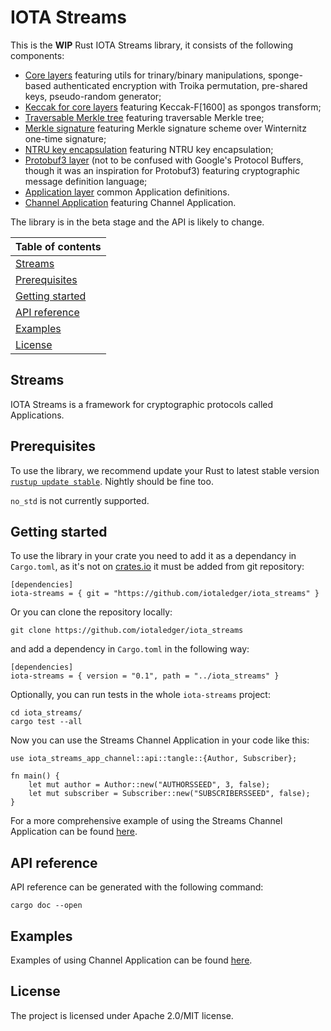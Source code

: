 # IOTA Streams

This is the **WIP** Rust IOTA Streams library, it consists of the following components:
* [Core layers](iota-streams-core/README.md) featuring utils for trinary/binary manipulations, sponge-based authenticated encryption with Troika permutation, pre-shared keys, pseudo-random generator;
* [Keccak for core layers](iota-streams-core-keccak/README.md) featuring Keccak-F[1600] as spongos transform;
* [Traversable Merkle tree](iota-streams-core-merkletree/README.md) featuring traversable Merkle tree;
* [Merkle signature](iota-streams-core-mss/README.md) featuring Merkle signature scheme over Winternitz one-time signature;
* [NTRU key encapsulation](iota-streams-core-ntru/README.md) featuring NTRU key encapsulation;
* [Protobuf3 layer](iota-streams-protobuf3/README.md) (not to be confused with Google's Protocol Buffers, though it was an inspiration for Protobuf3) featuring cryptographic message definition language;
* [Application layer](iota-streams-app/README.md) common Application definitions.
* [Channel Application](iota-streams-app-channel/README.md) featuring Channel Application.

The library is in the beta stage and the API is likely to change.

|Table of contents|
|:----|
| [Streams](#overview)|
| [Prerequisites](#prerequisites)|
| [Getting started](#getting-started)|
| [API reference](#api-reference)
| [Examples](#examples)|
| [License](#license)|

## Streams

IOTA Streams is a framework for cryptographic protocols called Applications.

## Prerequisites

To use the library, we recommend update your Rust to latest stable version [`rustup update stable`](https://github.com/rust-lang/rustup.rs#keeping-rust-up-to-date). Nightly should be fine too.

`no_std` is not currently supported.

## Getting started

To use the library in your crate you need to add it as a dependancy in `Cargo.toml`, as it's not on [crates.io](https://crates.io/) it must be added from git repository:

```
[dependencies]
iota-streams = { git = "https://github.com/iotaledger/iota_streams" }
```

Or you can clone the repository locally:

```
git clone https://github.com/iotaledger/iota_streams
```

and add a dependency in `Cargo.toml` in the following way:

```
[dependencies]
iota-streams = { version = "0.1", path = "../iota_streams" }
```

Optionally, you can run tests in the whole `iota-streams` project:

```
cd iota_streams/
cargo test --all
```

Now you can use the Streams Channel Application in your code like this:

```
use iota_streams_app_channel::api::tangle::{Author, Subscriber};

fn main() {
    let mut author = Author::new("AUTHORSSEED", 3, false);
    let mut subscriber = Subscriber::new("SUBSCRIBERSSEED", false);
}
```

For a more comprehensive example of using the Streams Channel Application can be found [here](iota-streams-app-channel/examples/basic_scenario.rs).

## API reference

API reference can be generated with the following command:
```
cargo doc --open
```

## Examples

Examples of using Channel Application can be found [here](iota-streams-app-channel/examples).

## License

The project is licensed under Apache 2.0/MIT license.
